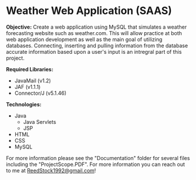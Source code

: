# Weather Web Application (SAAS)

<b>Objective:</b>
Create a web application using MySQL that simulates a weather forecasting website such as weather.com. This will allow practice at both web application development as well as the main goal of utilizing databases. Connecting, inserting and pulling information from the database accurate information based upon a user's input is an intregral part of this project. 

<b>Required Libraries:</b>
   - JavaMail (v1.2)
   - JAF (v1.1.1)
   - Connector/J (v5.1.46)

<b>Technologies:</b>
   - Java
      - Java Servlets
      - JSP
   - HTML
   - CSS
   - MySQL

For more information please see the "Documentation" folder for several files including the "ProjectScope.PDF". For more information you can reach out to me at ReedStock1992@gmail.com!
